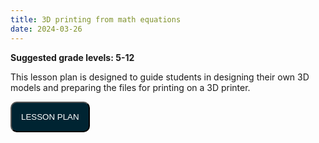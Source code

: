 ```yaml
---
title: 3D printing from math equations
date: 2024-03-26
---
```

<p><b>Suggested grade levels: 5-12</b></p>
This lesson plan is designed to guide students in designing their own 3D models and preparing the files for printing on a 3D printer.

<a href="3D-Printing-Lesson-Plan-1.pdf" target="_blank"><button style="background:#002432;color:white;border-radius:10px;padding:15px;">LESSON PLAN</button></a>